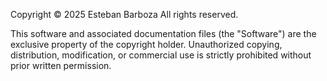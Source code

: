 Copyright © 2025 Esteban Barboza
All rights reserved.

This software and associated documentation files (the "Software") are the exclusive property of the copyright holder.
Unauthorized copying, distribution, modification, or commercial use is strictly prohibited without prior written permission.
